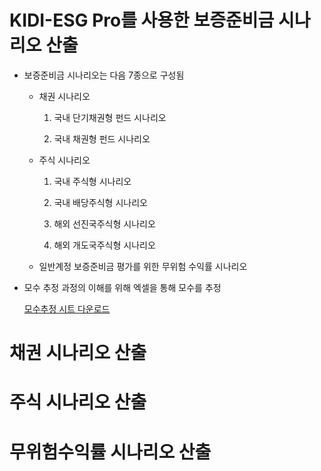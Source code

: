 # KIDI-ESG Pro를 사용한 보증준비금 시나리오 산출

- 보증준비금 시나리오는 다음 7종으로 구성됨

  - 채권 시나리오
    
    1. 국내 단기채권형 펀드 시나리오
    
    2. 국내 채권형 펀드 시나리오
    
  - 주식 시나리오
  
    1. 국내 주식형 시나리오

    2. 국내 배당주식형 시나리오

    3. 해외 선진국주식형 시나리오

    4. 해외 개도국주식형 시나리오

  - 일반계정 보증준비금 평가를 위한 무위험 수익률 시나리오

- 모수 추정 과정의 이해를 위해 엑셀을 통해 모수를 추정

  [모수추정 시트 다운로드](https://github.com/dopplix/opendocs/raw/master/calib.xlsx "calib")

# 채권 시나리오 산출

# 주식 시나리오 산출

# 무위험수익률 시나리오 산출
